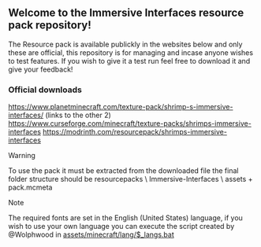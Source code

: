## Welcome to the Immersive Interfaces resource pack repository!

The Resource pack is available publickly in the websites below and only these are official, this repository is for managing and incase anyone wishes to test features. 
If you wish to give it a test run feel free to download it and give your feedback!

### Official downloads

https://www.planetminecraft.com/texture-pack/shrimp-s-immersive-interfaces/ (links to the other 2)
https://www.curseforge.com/minecraft/texture-packs/shrimps-immersive-interfaces
https://modrinth.com/resourcepack/shrimps-immersive-interfaces

> [!WARNING]
> To use the pack it must be extracted from the downloaded file the final folder structure should be resourcepacks \ Immersive-Interfaces \ assets + pack.mcmeta


> [!NOTE]
> The required fonts are set in the English (United States) language, if you wish to use your own language you can execute the script created by @Wolphwood in [assets/minecraft/lang/$_langs.bat](https://github.com/Shrimpsnail/Immersive-Interfaces/blob/main/assets/minecraft/lang/%24_langs.bat)
